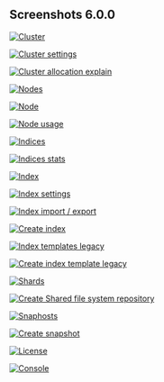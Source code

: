 ## Screenshots 6.0.0

[![Cluster](https://raw.githubusercontent.com/stephanediondev/elasticsearch-admin/master/screenshots/6.0.0/resized/resized-cluster.png)](https://raw.githubusercontent.com/stephanediondev/elasticsearch-admin/master/screenshots/6.0.0/original/original-cluster.png)

[![Cluster settings](https://raw.githubusercontent.com/stephanediondev/elasticsearch-admin/master/screenshots/6.0.0/resized/resized-cluster-settings.png)](https://raw.githubusercontent.com/stephanediondev/elasticsearch-admin/master/screenshots/6.0.0/original/original-cluster-settings.png)

[![Cluster allocation explain](https://raw.githubusercontent.com/stephanediondev/elasticsearch-admin/master/screenshots/6.0.0/resized/resized-cluster-allocation-explain.png)](https://raw.githubusercontent.com/stephanediondev/elasticsearch-admin/master/screenshots/6.0.0/original/original-cluster-allocation-explain.png)

[![Nodes](https://raw.githubusercontent.com/stephanediondev/elasticsearch-admin/master/screenshots/6.0.0/resized/resized-nodes.png)](https://raw.githubusercontent.com/stephanediondev/elasticsearch-admin/master/screenshots/6.0.0/original/original-nodes.png)

[![Node](https://raw.githubusercontent.com/stephanediondev/elasticsearch-admin/master/screenshots/6.0.0/resized/resized-node.png)](https://raw.githubusercontent.com/stephanediondev/elasticsearch-admin/master/screenshots/6.0.0/original/original-node.png)

[![Node usage](https://raw.githubusercontent.com/stephanediondev/elasticsearch-admin/master/screenshots/6.0.0/resized/resized-node-usage.png)](https://raw.githubusercontent.com/stephanediondev/elasticsearch-admin/master/screenshots/6.0.0/original/original-node-usage.png)

[![Indices](https://raw.githubusercontent.com/stephanediondev/elasticsearch-admin/master/screenshots/6.0.0/resized/resized-indices.png)](https://raw.githubusercontent.com/stephanediondev/elasticsearch-admin/master/screenshots/6.0.0/original/original-indices.png)

[![Indices stats](https://raw.githubusercontent.com/stephanediondev/elasticsearch-admin/master/screenshots/6.0.0/resized/resized-indices-stats.png)](https://raw.githubusercontent.com/stephanediondev/elasticsearch-admin/master/screenshots/6.0.0/original/original-indices-stats.png)

[![Index](https://raw.githubusercontent.com/stephanediondev/elasticsearch-admin/master/screenshots/6.0.0/resized/resized-index.png)](https://raw.githubusercontent.com/stephanediondev/elasticsearch-admin/master/screenshots/6.0.0/original/original-index.png)

[![Index settings](https://raw.githubusercontent.com/stephanediondev/elasticsearch-admin/master/screenshots/6.0.0/resized/resized-index-settings.png)](https://raw.githubusercontent.com/stephanediondev/elasticsearch-admin/master/screenshots/6.0.0/original/original-index-settings.png)

[![Index import / export](https://raw.githubusercontent.com/stephanediondev/elasticsearch-admin/master/screenshots/6.0.0/resized/resized-index-import-export.png)](https://raw.githubusercontent.com/stephanediondev/elasticsearch-admin/master/screenshots/6.0.0/original/original-index-import-export.png)

[![Create index](https://raw.githubusercontent.com/stephanediondev/elasticsearch-admin/master/screenshots/6.0.0/resized/resized-index-create.png)](https://raw.githubusercontent.com/stephanediondev/elasticsearch-admin/master/screenshots/6.0.0/original/original-index-create.png)

[![Index templates legacy](https://raw.githubusercontent.com/stephanediondev/elasticsearch-admin/master/screenshots/6.0.0/resized/resized-index-templates-legacy.png)](https://raw.githubusercontent.com/stephanediondev/elasticsearch-admin/master/screenshots/6.0.0/original/original-index-templates-legacy.png)

[![Create index template legacy](https://raw.githubusercontent.com/stephanediondev/elasticsearch-admin/master/screenshots/6.0.0/resized/resized-index-template-create-legacy.png)](https://raw.githubusercontent.com/stephanediondev/elasticsearch-admin/master/screenshots/6.0.0/original/original-index-template-create-legacy.png)

[![Shards](https://raw.githubusercontent.com/stephanediondev/elasticsearch-admin/master/screenshots/6.0.0/resized/resized-shards.png)](https://raw.githubusercontent.com/stephanediondev/elasticsearch-admin/master/screenshots/6.0.0/original/original-shards.png)

[![Create Shared file system repository](https://raw.githubusercontent.com/stephanediondev/elasticsearch-admin/master/screenshots/6.0.0/resized/resized-repository-create-fs.png)](https://raw.githubusercontent.com/stephanediondev/elasticsearch-admin/master/screenshots/6.0.0/original/original-repository-create-fs.png)

[![Snaphosts](https://raw.githubusercontent.com/stephanediondev/elasticsearch-admin/master/screenshots/6.0.0/resized/resized-snapshots.png)](https://raw.githubusercontent.com/stephanediondev/elasticsearch-admin/master/screenshots/6.0.0/original/original-snapshots.png)

[![Create snapshot](https://raw.githubusercontent.com/stephanediondev/elasticsearch-admin/master/screenshots/6.0.0/resized/resized-snapshot-create.png)](https://raw.githubusercontent.com/stephanediondev/elasticsearch-admin/master/screenshots/6.0.0/original/original-snapshot-create.png)

[![License](https://raw.githubusercontent.com/stephanediondev/elasticsearch-admin/master/screenshots/6.0.0/resized/resized-license.png)](https://raw.githubusercontent.com/stephanediondev/elasticsearch-admin/master/screenshots/6.0.0/original/original-license.png)

[![Console](https://raw.githubusercontent.com/stephanediondev/elasticsearch-admin/master/screenshots/6.0.0/resized/resized-console.png)](https://raw.githubusercontent.com/stephanediondev/elasticsearch-admin/master/screenshots/6.0.0/original/original-console.png)

